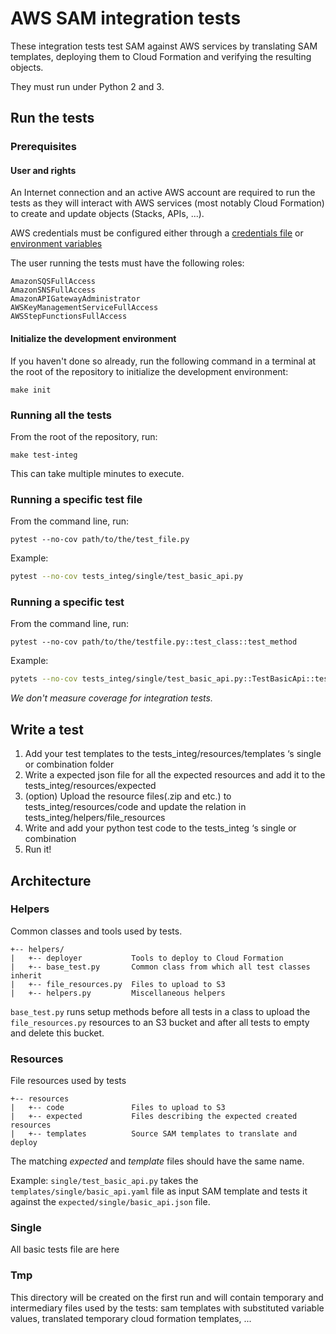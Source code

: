 # AWS SAM integration tests

These integration tests test SAM against AWS services by translating SAM templates, deploying them to Cloud Formation and verifying the resulting objects.

They must run under Python 2 and 3.

## Run the tests

### Prerequisites

#### User and rights

An Internet connection and an active AWS account are required to run the tests as they will interact with AWS services (most notably Cloud Formation) to create and update objects (Stacks, APIs, ...).

AWS credentials must be configured either through a [credentials file](https://docs.aws.amazon.com/cli/latest/userguide/cli-configure-files.html) or [environment variables](https://docs.aws.amazon.com/cli/latest/userguide/cli-configure-envvars.html)

The user running the tests must have the following roles:
```
AmazonSQSFullAccess
AmazonSNSFullAccess
AmazonAPIGatewayAdministrator
AWSKeyManagementServiceFullAccess
AWSStepFunctionsFullAccess
```

#### Initialize the development environment

If you haven't done so already, run the following command in a terminal at the root of the repository to initialize the development environment:

```
make init
```

### Running all the tests

From the root of the repository, run:

```
make test-integ
```

This can take multiple minutes to execute.

### Running a specific test file

From the command line, run:

```
pytest --no-cov path/to/the/test_file.py
```

Example:

```sh
pytest --no-cov tests_integ/single/test_basic_api.py
```

### Running a specific test

From the command line, run:

```
pytest --no-cov path/to/the/testfile.py::test_class::test_method
```

Example:

```sh
pytets --no-cov tests_integ/single/test_basic_api.py::TestBasicApi::test_basic_api
```

*We don't measure coverage for integration tests.*

## Write a test

1. Add your test templates to the tests_integ/resources/templates ‘s  single or combination folder
2. Write a expected json file for all the expected resources and add it to the tests_integ/resources/expected
3. (option) Upload the resource files(.zip and etc.) to tests_integ/resources/code and update the relation in tests_integ/helpers/file_resources
4. Write and add your python test code to the tests_integ ‘s  single or combination
5. Run it!


## Architecture

### Helpers

Common classes and tools used by tests.

```
+-- helpers/
|   +-- deployer           Tools to deploy to Cloud Formation
|   +-- base_test.py       Common class from which all test classes inherit
|   +-- file_resources.py  Files to upload to S3
|   +-- helpers.py         Miscellaneous helpers
```

`base_test.py` runs setup methods before all tests in a class to upload the `file_resources.py` resources to an S3 bucket and after all tests to empty and delete this bucket.

### Resources

File resources used by tests

```
+-- resources
|   +-- code               Files to upload to S3
|   +-- expected           Files describing the expected created resources
|   +-- templates          Source SAM templates to translate and deploy
```

The matching *expected* and *template* files should have the same name.

Example: `single/test_basic_api.py` takes the `templates/single/basic_api.yaml` file as input SAM template and tests it against the `expected/single/basic_api.json` file.

### Single

All basic tests file are here

### Tmp

This directory will be created on the first run and will contain temporary and intermediary files used by the tests: sam templates with substituted variable values, translated temporary cloud formation templates, ...
